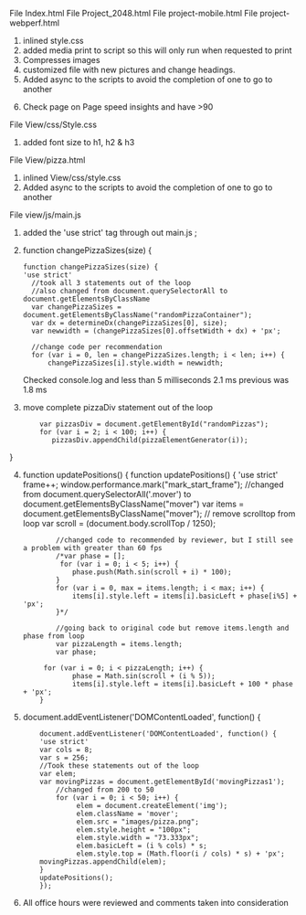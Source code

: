 File Index.html
File Project_2048.html
File project-mobile.html
File project-webperf.html


1. inlined style.css
2. added media print to script <link href="css/print.css" rel="stylesheet" media="print"> so this will only run when requested to print
3. Compresses images 
4. customized file with new pictures and change headings.
5. Added async to the scripts to avoid the completion of one to go to another
<script async src="http://www.google-analytics.com/analytics.js"></script> 
<script async src="js/perfmatters.js"></script>
6. Check page on Page speed insights and have >90 


File View/css/Style.css

1. added font size to h1, h2 & h3

File View/pizza.html

1. inlined View/css/style.css
2. Added async to the scripts to avoid the completion of one to go to another
<script type="text/javascript" aync src="js/main.js"></script>

File view/js/main.js

1. added the 'use strict' tag through out main.js ;

2.    function changePizzaSizes(size) {

          function changePizzaSizes(size) {
          'use strict'
            //took all 3 statements out of the loop
            //also changed from document.querySelectorAll to document.getElementsByClassName
            var changePizzaSizes = document.getElementsByClassName("randomPizzaContainer");
            var dx = determineDx(changePizzaSizes[0], size);
            var newwidth = (changePizzaSizes[0].offsetWidth + dx) + 'px';

            //change code per recommendation 
            for (var i = 0, len = changePizzaSizes.length; i < len; i++) {
                changePizzaSizes[i].style.width = newwidth;

      Checked console.log and less than 5 milliseconds 2.1 ms previous was 1.8 ms

3. move complete pizzaDiv statement out of the loop     
 
           var pizzasDiv = document.getElementById("randomPizzas");
           for (var i = 2; i < 100; i++) {
              pizzasDiv.appendChild(pizzaElementGenerator(i));
  }


4.  function updatePositions() {
           function updatePositions() {
           'use strict'
                frame++;
                window.performance.mark("mark_start_frame");
                //changed from document.querySelectorAll('.mover') to document.getElementsByClassName("mover")
                var items = document.getElementsByClassName("mover");
                // remove scrolltop from loop
                var scroll = (document.body.scrollTop / 1250);
          
                //changed code to recommended by reviewer, but I still see a problem with greater than 60 fps
                /*var phase = []; 
                 for (var i = 0; i < 5; i++) {
                    phase.push(Math.sin(scroll + i) * 100);
                }
                for (var i = 0, max = items.length; i < max; i++) {
                    items[i].style.left = items[i].basicLeft + phase[i%5] + 'px';
                }*/

                //going back to original code but remove items.length and phase from loop
                var pizzaLength = items.length;
                var phase;

             for (var i = 0; i < pizzaLength; i++) {
                    phase = Math.sin(scroll + (i % 5));
                    items[i].style.left = items[i].basicLeft + 100 * phase + 'px';
            }

5. document.addEventListener('DOMContentLoaded', function() {
           
           document.addEventListener('DOMContentLoaded', function() {
           'use strict'
           var cols = 8;
           var s = 256;
           //Took these statements out of the loop 
           var elem;
           var movingPizzas = document.getElementById('movingPizzas1');
               //changed from 200 to 50
               for (var i = 0; i < 50; i++) {
                    elem = document.createElement('img');
                    elem.className = 'mover';
                    elem.src = "images/pizza.png";
                    elem.style.height = "100px";
                    elem.style.width = "73.333px";
                    elem.basicLeft = (i % cols) * s;
                    elem.style.top = (Math.floor(i / cols) * s) + 'px';
           movingPizzas.appendChild(elem);
           }
           updatePositions();
           });

  6. All office hours were reviewed and comments taken into consideration
